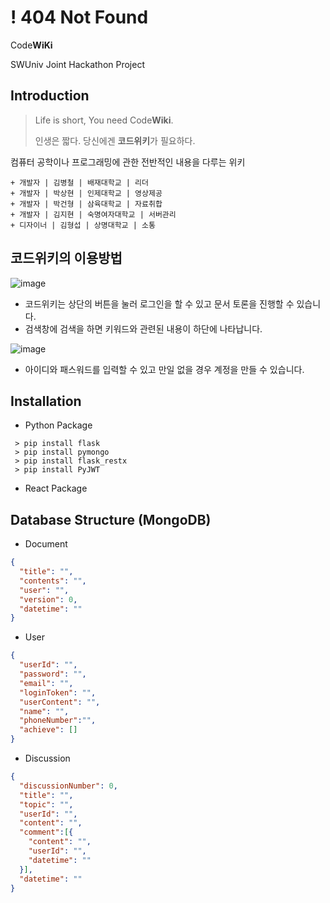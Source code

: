 # ! 404 Not Found
Code**WiKi**

SWUniv Joint Hackathon Project

## Introduction
> Life is short, You need Code**Wiki**.
> 
> 인생은 짧다. 당신에겐 **코드위키**가 필요하다.

컴퓨터 공학이나 프로그래밍에 관한 전반적인 내용을 다루는 위키


```asciidoc
+ 개발자 | 김병철 | 배재대학교 | 리더
+ 개발자 | 박상현 | 인제대학교 | 영상제공
+ 개발자 | 박건형 | 삼육대학교 | 자료취합
+ 개발자 | 김지현 | 숙명여자대학교 | 서버관리
+ 디자이너 | 김형섭 | 상명대학교 | 소통
```

## 코드위키의 이용방법
![image](https://user-images.githubusercontent.com/87464704/175434248-99883e87-1ea0-4b5e-9a68-d4c8bdb8040a.png)
- 코드위키는 상단의 버튼을 눌러 로그인을 할 수 있고 문서 토론을 진행할 수 있습니다.
- 검색창에 검색을 하면 키워드와 관련된 내용이 하단에 나타납니다.

![image](https://user-images.githubusercontent.com/87464704/175434542-a61f2d0a-7ceb-4f02-bd87-8bfff5686742.png)
- 아이디와 패스워드를 입력할 수 있고 만일 없을 경우 계정을 만들 수 있습니다.

## Installation
* Python Package
```console
 > pip install flask
 > pip install pymongo
 > pip install flask_restx
 > pip install PyJWT
```
* React Package


## Database Structure (MongoDB)
* Document
```json
{
  "title": "", 
  "contents": "",
  "user": "",
  "version": 0,
  "datetime": ""
}
```
* User
```json
{
  "userId": "",
  "password": "",
  "email": "",
  "loginToken": "",
  "userContent": "",
  "name": "",
  "phoneNumber":"",
  "achieve": []
}
```
* Discussion
```json
{
  "discussionNumber": 0,
  "title": "",
  "topic": "",
  "userId": "",
  "content": "",
  "comment":[{
    "content": "",
    "userId": "",
    "datetime": ""
  }],
  "datetime": ""
}
```
